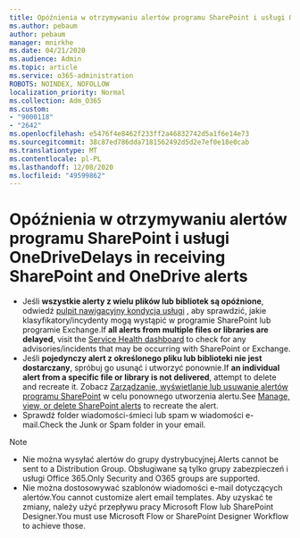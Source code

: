 ```yaml
---
title: Opóźnienia w otrzymywaniu alertów programu SharePoint i usługi OneDrive
ms.author: pebaum
author: pebaum
manager: mnirkhe
ms.date: 04/21/2020
ms.audience: Admin
ms.topic: article
ms.service: o365-administration
ROBOTS: NOINDEX, NOFOLLOW
localization_priority: Normal
ms.collection: Adm_O365
ms.custom:
- "9000118"
- "2642"
ms.openlocfilehash: e5476f4e8462f233ff2a46832742d5a1f6e14e73
ms.sourcegitcommit: 38c87ed786dda7181562492d5d2e7ef0e18e0cab
ms.translationtype: MT
ms.contentlocale: pl-PL
ms.lasthandoff: 12/08/2020
ms.locfileid: "49599862"
---
```

# <a name="delays-in-receiving-sharepoint-and-onedrive-alerts"></a><span data-ttu-id="2113d-102">Opóźnienia w otrzymywaniu alertów programu SharePoint i usługi OneDrive</span><span class="sxs-lookup"><span data-stu-id="2113d-102">Delays in receiving SharePoint and OneDrive alerts</span></span>

- <span data-ttu-id="2113d-103">Jeśli **wszystkie alerty z wielu plików lub bibliotek są opóźnione**, odwiedź [pulpit nawigacyjny kondycja usługi](https://portal.office.com/adminportal/home?ref=/servicehealth) , aby sprawdzić, jakie klasyfikatory/incydenty mogą wystąpić w programie SharePoint lub programie Exchange.</span><span class="sxs-lookup"><span data-stu-id="2113d-103">If **all alerts from multiple files or libraries are delayed**, visit the [Service Health dashboard](https://portal.office.com/adminportal/home?ref=/servicehealth) to check for any advisories/incidents that may be occurring with SharePoint or Exchange.</span></span>
- <span data-ttu-id="2113d-104">Jeśli **pojedynczy alert z określonego pliku lub biblioteki nie jest dostarczany**, spróbuj go usunąć i utworzyć ponownie.</span><span class="sxs-lookup"><span data-stu-id="2113d-104">If **an individual alert from a specific file or library is not delivered**, attempt to delete and recreate it.</span></span> <span data-ttu-id="2113d-105">Zobacz [Zarządzanie, wyświetlanie lub usuwanie alertów programu SharePoint](https://support.microsoft.com/office/99dfb19c-9a90-4a8c-aba1-aa8c8afb0de2) w celu ponownego utworzenia alertu.</span><span class="sxs-lookup"><span data-stu-id="2113d-105">See [Manage, view, or delete SharePoint alerts](https://support.microsoft.com/office/99dfb19c-9a90-4a8c-aba1-aa8c8afb0de2) to recreate the alert.</span></span>
- <span data-ttu-id="2113d-106">Sprawdź folder wiadomości-śmieci lub spam w wiadomości e-mail.</span><span class="sxs-lookup"><span data-stu-id="2113d-106">Check the Junk or Spam folder in your email.</span></span>

> [!NOTE]
> - <span data-ttu-id="2113d-107">Nie można wysyłać alertów do grupy dystrybucyjnej.</span><span class="sxs-lookup"><span data-stu-id="2113d-107">Alerts cannot be sent to a Distribution Group.</span></span> <span data-ttu-id="2113d-108">Obsługiwane są tylko grupy zabezpieczeń i usługi Office 365.</span><span class="sxs-lookup"><span data-stu-id="2113d-108">Only Security and O365 groups are supported.</span></span>
> - <span data-ttu-id="2113d-109">Nie można dostosowywać szablonów wiadomości e-mail dotyczących alertów.</span><span class="sxs-lookup"><span data-stu-id="2113d-109">You cannot customize alert email templates.</span></span> <span data-ttu-id="2113d-110">Aby uzyskać te zmiany, należy użyć przepływu pracy Microsoft Flow lub SharePoint Designer.</span><span class="sxs-lookup"><span data-stu-id="2113d-110">You must use Microsoft Flow or SharePoint Designer Workflow to achieve those.</span></span>
